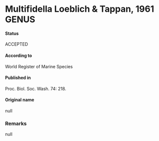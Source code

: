 Multifidella Loeblich & Tappan, 1961 GENUS
=======

#### Status
ACCEPTED

#### According to
World Register of Marine Species

#### Published in
Proc. Biol. Soc. Wash. 74: 218.

#### Original name
null

### Remarks
null